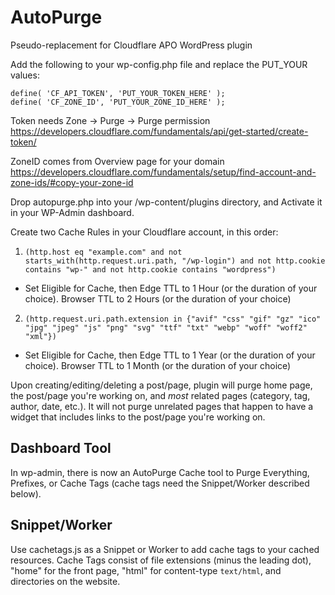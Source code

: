 # AutoPurge
Pseudo-replacement for Cloudflare APO WordPress plugin

Add the following to your wp-config.php file and replace the PUT_YOUR values:
```
define( 'CF_API_TOKEN', 'PUT_YOUR_TOKEN_HERE' );
define( 'CF_ZONE_ID', 'PUT_YOUR_ZONE_ID_HERE' );
```
Token needs Zone -> Purge -> Purge permission
https://developers.cloudflare.com/fundamentals/api/get-started/create-token/

ZoneID comes from Overview page for your domain
https://developers.cloudflare.com/fundamentals/setup/find-account-and-zone-ids/#copy-your-zone-id

Drop autopurge.php into your /wp-content/plugins directory, and Activate it in your WP-Admin dashboard.

Create two Cache Rules in your Cloudflare account, in this order:
1) `(http.host eq "example.com" and not starts_with(http.request.uri.path, "/wp-login") and not http.cookie contains "wp-" and not http.cookie contains "wordpress")`
 - Set Eligible for Cache, then Edge TTL to 1 Hour (or the duration of your choice). Browser TTL to 2 Hours (or the duration of your choice)
2) `(http.request.uri.path.extension in {"avif" "css" "gif" "gz" "ico" "jpg" "jpeg" "js" "png" "svg" "ttf" "txt" "webp" "woff" "woff2" "xml"})`
 - Set Eligible for Cache, then Edge TTL to 1 Year (or the duration of your choice). Browser TTL to 1 Month (or the duration of your choice)

Upon creating/editing/deleting a post/page, plugin will purge home page, the post/page you're working on, and *most* related pages (category, tag, author, date, etc.). It will not purge unrelated pages that happen to have a widget that includes links to the post/page you're working on.

## Dashboard Tool
In wp-admin, there is now an AutoPurge Cache tool to Purge Everything, Prefixes, or Cache Tags (cache tags need the Snippet/Worker described below).

## Snippet/Worker
Use cachetags.js as a Snippet or Worker to add cache tags to your cached resources. Cache Tags consist of file extensions (minus the leading dot), "home" for the front page, "html" for content-type `text/html`, and directories on the website.
